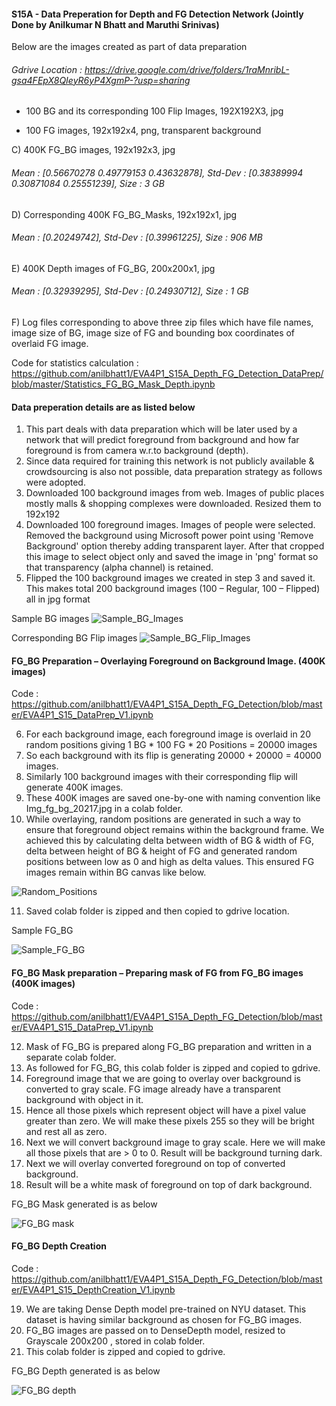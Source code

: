 #### S15A - Data Preperation for Depth and FG Detection Network (Jointly Done by Anilkumar N Bhatt and Maruthi Srinivas)
Below are the images created as part of data preparation

###### Gdrive Location : https://drive.google.com/drive/folders/1raMnribL-gsa4FEpX8QIeyR6yP4XgmP-?usp=sharing

-	100 BG and its corresponding 100 Flip Images, 192X192X3, jpg 

- 100 FG images, 192x192x4, png, transparent background 

C)	400K FG_BG images, 192x192x3, jpg 

###### Mean 		: [0.56670278 0.49779153 0.43632878], Std-Dev 	: [0.38389994 0.30871084 0.25551239], Size 		:  3 GB

D)	Corresponding 400K FG_BG_Masks, 192x192x1, jpg

###### Mean		:   [0.20249742], Std-Dev	: [0.39961225], Size		: 906 MB

E)	400K Depth images of FG_BG, 200x200x1, jpg

###### Mean		: [0.32939295], Std-Dev		: [0.24930712], Size		: 1 GB

F)	Log files corresponding to above three zip files which have file names, image size of BG, image size of FG and bounding box coordinates of overlaid FG image.

Code for statistics calculation : https://github.com/anilbhatt1/EVA4P1_S15A_Depth_FG_Detection_DataPrep/blob/master/Statistics_FG_BG_Mask_Depth.ipynb


#### Data preperation details are as listed below

1.	This part deals with data preparation which will be later used by a network that will predict foreground from background and how far foreground is from camera w.r.to background (depth).
2.	Since data required for training this network is not publicly available & crowdsourcing is also not possible, data preparation strategy as follows were adopted.
3.	Downloaded 100 background images from web. Images of public places mostly malls & shopping complexes were downloaded. Resized them to 192x192
4.	Downloaded 100 foreground images. Images of people were selected. Removed the background using Microsoft power point using 'Remove Background' option thereby adding transparent layer. After that cropped this image to select object only and saved the image in 'png' format so that transparency (alpha channel) is retained.
5.	Flipped the 100 background images we created in step 3 and saved it. This makes total 200 background images (100 – Regular, 100 – Flipped) all in jpg format

Sample BG images
![Sample_BG_Images](https://github.com/anilbhatt1/EVA4P1_S15A_Depth_FG_Detection_DataPrep/blob/master/Images_For_ReadMe/BG_Sample10.png)

Corresponding BG Flip images
![Sample_BG_Flip_Images](https://github.com/anilbhatt1/EVA4P1_S15A_Depth_FG_Detection_DataPrep/blob/master/Images_For_ReadMe/BG_Flip_Sample10.png)

#### FG_BG Preparation – Overlaying Foreground on Background Image. (400K images)

Code : https://github.com/anilbhatt1/EVA4P1_S15A_Depth_FG_Detection/blob/master/EVA4P1_S15_DataPrep_V1.ipynb

6.	For each background image, each foreground image is overlaid in 20 random positions giving  1 BG * 100 FG * 20 Positions  = 20000 images
7.	So each background with its flip is generating 20000 + 20000 = 40000 images.
8.	Similarly 100 background images with their corresponding flip will generate 400K images.
9.	These 400K images are saved one-by-one with naming convention like Img_fg_bg_20217.jpg in a colab folder. 
10.	While overlaying, random positions are generated in such a way to ensure that foreground object remains within the background frame. We achieved this by calculating delta between width of BG & width of FG, delta between height of BG & height of FG and generated random positions between low as 0 and high as delta values. This ensured FG images remain within BG canvas like below.

![Random_Positions](https://github.com/anilbhatt1/EVA4P1_S15A_Depth_FG_Detection_DataPrep/blob/master/Images_For_ReadMe/Random_Positions.png)

11.	Saved colab folder is zipped and then copied to gdrive location.

Sample FG_BG

  ![Sample_FG_BG](https://github.com/anilbhatt1/EVA4P1_S15A_Depth_FG_Detection_DataPrep/blob/master/Images_For_ReadMe/FG_BG_Sample10.png)

#### FG_BG Mask preparation – Preparing mask of FG from FG_BG images (400K images)

Code : https://github.com/anilbhatt1/EVA4P1_S15A_Depth_FG_Detection/blob/master/EVA4P1_S15_DataPrep_V1.ipynb

12.	Mask of FG_BG is prepared along FG_BG preparation and written in a separate colab folder.
13.	As followed for FG_BG, this colab folder is zipped and copied to gdrive.
14.	Foreground image that we are going to overlay over background is converted to gray scale. FG image already have a transparent background with object in it.
15.	Hence all those pixels which represent object will have a pixel value greater than zero. We will make these pixels 255 so they will be bright and rest all as zero.
16.	Next we will convert background image to gray scale. Here we will make all those pixels that are > 0 to 0. Result will be background turning dark.
17.	Next we will overlay converted foreground on top of converted background. 
18.	Result will be a white mask of foreground on top of dark background.

FG_BG Mask generated is as below

  ![FG_BG mask](https://github.com/anilbhatt1/EVA4P1_S15A_Depth_FG_Detection_DataPrep/blob/master/Images_For_ReadMe/FG_BG_Mask_Sample10.png)

#### FG_BG Depth Creation

Code : https://github.com/anilbhatt1/EVA4P1_S15A_Depth_FG_Detection/blob/master/EVA4P1_S15_DepthCreation_V1.ipynb

19.	We are taking Dense Depth model pre-trained on NYU dataset. This dataset is having similar background as chosen for FG_BG images.
20.	FG_BG images are passed on to DenseDepth model, resized to Grayscale 200x200 , stored in colab folder.
21.	This colab folder is zipped and copied to gdrive.

FG_BG Depth generated is as below

  ![FG_BG depth](https://github.com/anilbhatt1/EVA4P1_S15A_Depth_FG_Detection_DataPrep/blob/master/Images_For_ReadMe/FG_BG_Depth_Sample10.png)

